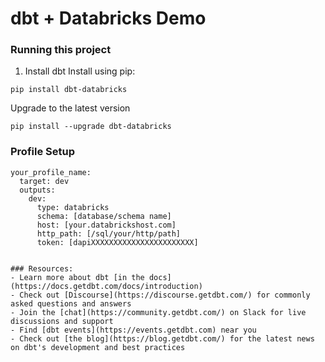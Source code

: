 # dbt + Databricks Demo

### Running this project

1. Install dbt 
Install using pip:
```nofmt
pip install dbt-databricks
```

Upgrade to the latest version
```nofmt
pip install --upgrade dbt-databricks
```

### Profile Setup

```nofmt
your_profile_name:
  target: dev
  outputs:
    dev:
      type: databricks
      schema: [database/schema name]
      host: [your.databrickshost.com]
      http_path: [/sql/your/http/path]
      token: [dapiXXXXXXXXXXXXXXXXXXXXXXX]


### Resources:
- Learn more about dbt [in the docs](https://docs.getdbt.com/docs/introduction)
- Check out [Discourse](https://discourse.getdbt.com/) for commonly asked questions and answers
- Join the [chat](https://community.getdbt.com/) on Slack for live discussions and support
- Find [dbt events](https://events.getdbt.com) near you
- Check out [the blog](https://blog.getdbt.com/) for the latest news on dbt's development and best practices
